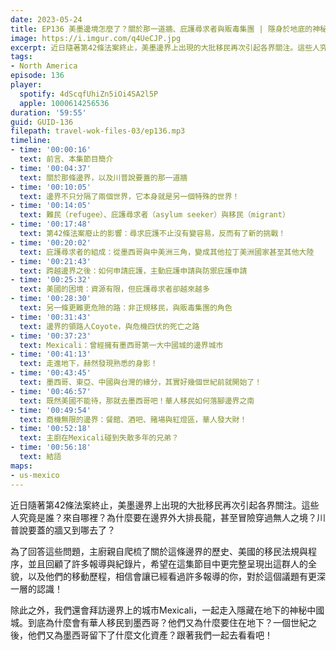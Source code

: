 ```yaml
---
date: 2023-05-24
title: EP136 美墨邊境怎麼了？關於那一道牆、庇護尋求者與販毒集團 | 隱身於地底的神秘中國城
image: https://i.imgur.com/q4UeCJP.jpg
excerpt: 近日隨著第42條法案終止，美墨邊界上出現的大批移民再次引起各界關注。這些人究竟是誰？來自哪裡？為什麼要在邊界外大排長龍，甚至冒險穿過無人之境？川普說要蓋的牆又到哪去了？這集我們仔細梳理美墨邊界的演變、移民的組成與他們的遷徙經驗，嘗試呈現出新聞畫面上看不到的全貌！此外，還會順道拜訪隱藏在地底的神秘中國城！
tags:
- North America
episode: 136
player:
  spotify: 4dScqfUhiZn5iOi4SA2l5P
  apple: 1000614256536
duration: '59:55'
guid: GUID-136
filepath: travel-wok-files-03/ep136.mp3
timeline:
- time: '00:00:16'
  text: 前言、本集節目簡介
- time: '00:04:37'
  text: 關於那條邊界，以及川普說要蓋的那一道牆
- time: '00:10:05'
  text: 邊界不只分隔了兩個世界，它本身就是另一個特殊的世界！
- time: '00:14:05'
  text: 難民（refugee）、庇護尋求者（asylum seeker）與移民（migrant）
- time: '00:17:48'
  text: 第42條法案廢止的影響：尋求庇護不止沒有變容易，反而有了新的挑戰！
- time: '00:20:02'
  text: 庇護尋求者的組成：從墨西哥與中美洲三角，變成其他拉丁美洲國家甚至其他大陸
- time: '00:21:43'
  text: 跨越邊界之後：如何申請庇護，主動庇護申請與防禦庇護申請
- time: '00:25:32'
  text: 美國的困境：資源有限，但庇護尋求者卻越來越多
- time: '00:28:30'
  text: 另一條更難更危險的路：非正規移民，與販毒集團的角色
- time: '00:31:43'
  text: 邊界的領路人Coyote，與危機四伏的死亡之路
- time: '00:37:23'
  text: Mexicali：曾經擁有墨西哥第一大中國城的邊界城市
- time: '00:41:13'
  text: 走進地下，赫然發現熟悉的身影！
- time: '00:43:45'
  text: 墨西哥、東亞、中國與台灣的緣分，其實好幾個世紀前就開始了！
- time: '00:46:57'
  text: 既然美國不能待，那就去墨西哥吧！華人移民如何落腳邊界之南
- time: '00:49:54'
  text: 商機無限的邊界：餐館、酒吧、賭場與紅燈區，華人發大財！
- time: '00:52:18'
  text: 主廚在Mexicali碰到失散多年的兄弟？
- time: '00:56:18'
  text: 結語
maps:
- us-mexico
---
```

近日隨著第42條法案終止，美墨邊界上出現的大批移民再次引起各界關注。這些人究竟是誰？來自哪裡？為什麼要在邊界外大排長龍，甚至冒險穿過無人之境？川普說要蓋的牆又到哪去了？

為了回答這些問題，主廚親自爬梳了關於這條邊界的歷史、美國的移民法規與程序，並且回顧了許多報導與紀錄片，希望在這集節目中更完整呈現出這群人的全貌，以及他們的移動歷程，相信會讓已經看過許多報導的你，對於這個議題有更深一層的認識！

除此之外，我們還會拜訪邊界上的城市Mexicali，一起走入隱藏在地下的神秘中國城。到底為什麼會有華人移民到墨西哥？他們又為什麼要住在地下？一個世紀之後，他們又為墨西哥留下了什麼文化資產？跟著我們一起去看看吧！